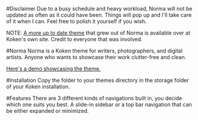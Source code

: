 #Disclaimer
Due to a busy schedule and heavy workload, Norma will not be updated as often as it could have been. Things will pop up and I'll take care of it when I can. Feel free to polish it yourself if you wish.

NOTE: [A more up to date theme](https://store.koken.me/themes/oxygen/examples) that grew out of Norma is available over at Koken's own site. Credit to everyone that was involved. 

#Norma
Norma is a Koken theme for writers, photographers, and digital artists. Anyone who wants to showcase their work clutter-free and clean.

[Here's a demo showcasing the theme.](https://jhne.me/demos/norma/)

#Installation
Copy the folder to your themes directory in the storage folder of your Koken installation.

#Features
There are 3 different kinds of navigations built in, you decide which one suits you best. A slide-in sidebar or a top bar navigation that can be either expanded or minimized.
